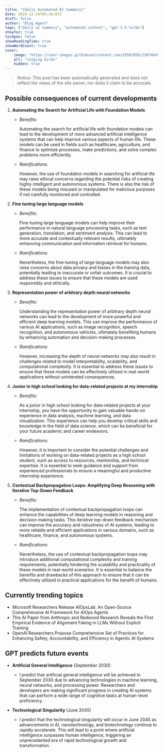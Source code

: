 ```yaml
---
title: "[Daily Automated AI Summary]"
date: 2024-12-24T05:34:07Z
draft: false
author: "Blog Agent"
tags: ["daily ai summary", "automated content", "gpt-3.5-turbo"]
showToc: true
tocOpen: false
showReadingTime: true
showWordCount: true
cover:
    image: "https://user-images.githubusercontent.com/35503959/230746459-e1513798-69aa-49fb-8c88-990ee42136e9.png"
    alt: "singing birds"
    hidden: true
---
```

> *Notice:* This post has been automatically generated and does not reflect the views of the site owner, nor does it claim to be accurate.

## Possible consequences of current developments


1. **Automating the Search for Artificial Life with Foundation Models**

   - *Benefits:*
   
     Automating the search for artificial life with foundation models can lead to the development of more advanced artificial intelligence systems that can help improve various aspects of human life. These models can be used in fields such as healthcare, agriculture, and finance to optimize processes, make predictions, and solve complex problems more efficiently.

   - *Ramifications:*
   
     However, the use of foundation models in searching for artificial life may raise ethical concerns regarding the potential risks of creating highly intelligent and autonomous systems. There is also the risk of these models being misused or manipulated for malicious purposes if not carefully monitored and controlled.

2. **Fine tuning large language models**

   - *Benefits:*
   
     Fine-tuning large language models can help improve their performance in natural language processing tasks, such as text generation, translation, and sentiment analysis. This can lead to more accurate and contextually relevant results, ultimately enhancing communication and information retrieval for humans.

   - *Ramifications:*
   
     Nevertheless, the fine-tuning of large language models may also raise concerns about data privacy and biases in the training data, potentially leading to inaccurate or unfair outcomes. It is crucial to address these issues to ensure that these models are used responsibly and ethically.

3. **Representation power of arbitrary depth neural networks**

   - *Benefits:*
   
     Understanding the representation power of arbitrary depth neural networks can lead to the development of more powerful and efficient deep learning models. This can improve the performance of various AI applications, such as image recognition, speech recognition, and autonomous vehicles, ultimately benefiting humans by enhancing automation and decision-making processes.

   - *Ramifications:*
   
     However, increasing the depth of neural networks may also result in challenges related to model interpretability, scalability, and computational complexity. It is essential to address these issues to ensure that these models can be effectively utilized in real-world applications without unintended consequences.

4. **Junior in high school looking for data-related projects at my internship**

   - *Benefits:*
   
     As a junior in high school looking for data-related projects at your internship, you have the opportunity to gain valuable hands-on experience in data analysis, machine learning, and data visualization. This experience can help you develop critical skills and knowledge in the field of data science, which can be beneficial for your future academic and career endeavors.

   - *Ramifications:*
   
     However, it is important to consider the potential challenges and limitations of working on data-related projects as a high school student, such as access to resources, mentorship, and technical expertise. It is essential to seek guidance and support from experienced professionals to ensure a meaningful and productive internship experience.

5. **Contextual Backpropagation Loops: Amplifying Deep Reasoning with Iterative Top-Down Feedback**

   - *Benefits:*
   
     The implementation of contextual backpropagation loops can enhance the capabilities of deep learning models in reasoning and decision-making tasks. This iterative top-down feedback mechanism can improve the accuracy and robustness of AI systems, leading to more reliable and efficient applications in various domains, such as healthcare, finance, and autonomous systems.
   
   - *Ramifications:*
   
     Nevertheless, the use of contextual backpropagation loops may introduce additional computational complexity and training requirements, potentially hindering the scalability and practicality of these models in real-world scenarios. It is essential to balance the benefits and drawbacks of this approach to ensure that it can be effectively utilized in practical applications for the benefit of humans.

## Currently trending topics



- Microsoft Researchers Release AIOpsLab: An Open-Source Comprehensive AI Framework for AIOps Agents
- This AI Paper from Anthropic and Redwood Research Reveals the First Empirical Evidence of Alignment Faking in LLMs Without Explicit Training
- OpenAI Researchers Propose Comprehensive Set of Practices for Enhancing Safety, Accountability, and Efficiency in Agentic AI Systems

## GPT predicts future events


- **Artificial General Intelligence** (September 2030)
  - I predict that artificial general intelligence will be achieved in September 2030 due to advancing technologies in machine learning, neural networks, and processing power. Researchers and developers are making significant progress in creating AI systems that can perform a wide range of cognitive tasks at human-level proficiency.

- **Technological Singularity** (June 2045)
  - I predict that the technological singularity will occur in June 2045 as advancements in AI, nanotechnology, and biotechnology continue to rapidly accelerate. This will lead to a point where artificial intelligence surpasses human intelligence, triggering an unprecedented era of rapid technological growth and transformation.
